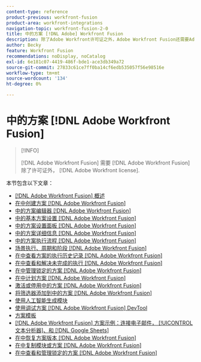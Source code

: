 ```yaml
---
content-type: reference
product-previous: workfront-fusion
product-area: workfront-integrations
navigation-topic: workfront-fusion-2-0
title: 中的方案 [!DNL Adobe] Workfront Fusion
description: 除了Adobe Workfront许可证之外，Adobe Workfront Fusion还需要Adobe Workfront Fusion许可证。
author: Becky
feature: Workfront Fusion
recommendations: noDisplay, noCatalog
exl-id: 6e181c07-4419-486f-bde1-ace3db349a72
source-git-commit: 27833c61ce7ff0ba14cf6edb535057f56e98516e
workflow-type: tm+mt
source-wordcount: '134'
ht-degree: 0%

---
```


# 中的方案 [!DNL Adobe Workfront Fusion]

>[!INFO]
>
>[!DNL Adobe Workfront Fusion] 需要 [!DNL Adobe Workfront Fusion] 除了许可证外， [!DNL Adobe Workfront license].

本节包含以下文章：

* [[!DNL Adobe Workfront Fusion] 概述](../../workfront-fusion/scenarios/scenario-overview.md)
* [在中创建方案 [!DNL Adobe Workfront Fusion]](../../workfront-fusion/scenarios/create-a-scenario.md)
* [中的方案编辑器 [!DNL Adobe Workfront Fusion]](../../workfront-fusion/scenarios/scenario-editor.md)
* [中的基本方案设置 [!DNL Adobe Workfront Fusion]](../../workfront-fusion/scenarios/basic-scenario-settings.md)
* [中的方案设置面板 [!DNL Adobe Workfront Fusion]](../../workfront-fusion/scenarios/scenario-settings-panel.md)
* [中的方案详细信息 [!DNL Adobe Workfront Fusion]](../../workfront-fusion/scenarios/scenario-detail.md)
* [中的方案执行流程 [!DNL Adobe Workfront Fusion]](../../workfront-fusion/scenarios/scenario-execution-flow.md)
* [场景执行、周期和阶段 [!DNL Adobe Workfront Fusion]](../../workfront-fusion/scenarios/scenario-execution-cycles-phases.md)
* [在中查看方案的执行历史记录 [!DNL Adobe Workfront Fusion]](../../workfront-fusion/scenarios/view-scenario-execution-history.md)
* [在中查看和解决未完成的执行 [!DNL Adobe Workfront Fusion]](../../workfront-fusion/scenarios/view-and-resolve-incomplete-executions.md)
* [在中管理锁定的方案 [!DNL Adobe Workfront Fusion]](../../workfront-fusion/scenarios/view-and-manage-locked-scenarios.md)
* [在中计划方案 [!DNL Adobe Workfront Fusion]](../../workfront-fusion/scenarios/schedule-a-scenario.md)
* [激活或停用中的方案 [!DNL Adobe Workfront Fusion]](../../workfront-fusion/scenarios/activate-or-inactivate-scenario.md)
* [将筛选器添加到中的方案 [!DNL Adobe Workfront Fusion]](../../workfront-fusion/scenarios/add-a-filter-to-a-scenario.md)
* [使用人工智能生成模块](/help/quicksilver/workfront-fusion/scenarios/add-a-module-with-ai.md)
* [使用调试方案 [!DNL Adobe Workfront Fusion] DevTool](../../workfront-fusion/scenarios/debug-scenarios-with-dev-tool.md)
* [方案模板](../../workfront-fusion/scenarios/templates/fusion-templates.md)
* [[!DNL Adobe Workfront Fusion] 方案示例：连接电子邮件， [!UICONTROL 文本分析器]、和 [!DNL Google Sheets]](../../workfront-fusion/scenarios/example-connect-email-text-parser-gsheets.md)
* [在中恢复方案版本 [!DNL Adobe Workfront Fusion]](../../workfront-fusion/scenarios/restore-a-scenario-version.md)
* [在中复制模块或方案 [!DNL Adobe Workfront Fusion]](../../workfront-fusion/scenarios/copy-modules-or-scenarios.md)
* [在中查看和管理锁定的方案 [!DNL Adobe Workfront Fusion]](../../workfront-fusion/scenarios/view-and-manage-locked-scenarios.md)
